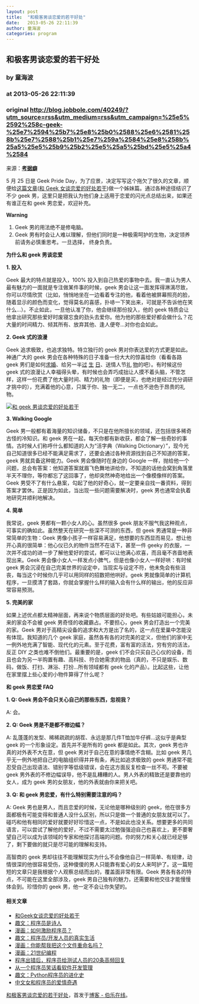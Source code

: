 ```yaml
---
layout: post
title:  "和极客男谈恋爱的若干好处"
date:   2013-05-26 22:11:39
author: 童海波
categories: program
---
```


## 和极客男谈恋爱的若干好处
### by 童海波
### at 2013-05-26 22:11:39
### original <http://blog.jobbole.com/40249/?utm_source=rss&utm_medium=rss&utm_campaign=%25e5%2592%258c-geek-%25e7%2594%25b7%25e8%25b0%2588%25e6%2581%258b%25e7%2588%25b1%25e7%259a%2584%25e8%258b%25a5%25e5%25b9%25b2%25e5%25a5%25bd%25e5%25a4%2584>

<p>来源：<a style="font-style:normal;font-weight:bold" title="考据癖" href="http://localhost-8080.com/2013/05/reasons-to-date-a-geek-boy/" rel="home">考据癖</a></p>
<p>5 月 25 日是 Geek Pride Day，为了应景，决定写写这个拖欠了很久的文章，顺便给<a href="http://blog.jobbole.com/40244/">这篇文章</a>(<a href="http://blog.jobbole.com/40244/">和 Geek 女谈恋爱的好处若干</a>)做一个姊妹篇。通过各种途径结识了不少 geek 男，这里只是把我认为他们身上适用于恋爱的闪光点总结出来，如果还有谁正在和 geek 男恋爱，欢迎补充。</p>
<p><strong>Warning</strong></p>
<ol>
<li>Geek 男的用法绝不是修电脑。</li>
<li>Geek 男有时会让人难以理解，但他们同时是一种极需呵护的生物，决定领养前请务必慎重思考。一旦选择， 终身负责。</li>
</ol>
<p><strong>为什么和 geek 男谈恋爱</strong></p>
<p><strong>1. 投入</strong></p>
<p>Geek 最大的特点就是投入，100% 投入到自己热爱的事物中去。我一直认为男人最有魅力的一面就是专注做某件事的时候，geek 男会让这一面发挥得淋漓尽致，你可以尽情欣赏（比如，悄悄地坐在一边看着专注的他，看着他被屏幕照亮的脸，随着显示的颜色而变化，觉得莫名的喜感，扑哧一下笑出来，可就是不告诉他在笑什么…）。不止如此，一旦他认准了你，他会继续那份投入，他的 geek 特质会让他拿出研究那些爱好时废寝忘食的劲头去爱你。他为他的那些爱好都会做什么？花大量的时间精力、倾其所有、放弃其他、逢人便夸…对你也会如此。</p>
<p><strong>2. Geek 式的浪漫</strong></p>
<p>Geek 追求极致，也追求独特。特立独行的 geek 男对你表达爱的方式更是如此。神通广大的 geek 男会在各种特殊的日子准备一份大大的惊喜给你（看看各路 geek 男们是如何<a href="http://www.ifanr.com/51451">求婚</a>、给另一半<a href="http://jandan.net/2010/07/19/shanshan-happybirthday.html">过</a> <a href="http://jandan.net/2011/07/24/tom-excel-card.html">生</a> <a href="http://jandan.net/2012/07/22/pinterest-card.html">日</a>、送情人节<a href="http://www.matrix67.com/blog/archives/4911">礼</a> <a href="http://www.matrix67.com/blog/archives/5170">物</a>的吧）。有时候这份 geek 式的浪漫让人幸福得头晕，有时候也会弄巧成拙让人摸不着头脑，不管怎样，这样一份花费了他大量时间、精力的礼物（即便是买，也绝对是经过充分调研才挑中的），充满着他的心意，只属于你、独一无二，一点也不逊色于昂贵的礼物。</p>
<p><a href="http://cdn2.jobbole.com/2013/05/716Kq.png" rel="lightbox[40249]" title="和 geek 男谈恋爱的好处若干"><img title="和 geek 男谈恋爱的好处若干" src="http://cdn2.jobbole.com/2013/05/716Kq.png" alt="和 geek 男谈恋爱的好处若干"></a></p>
<p><strong>3. Walking Google</strong></p>
<p>Geek 男一般都有着海量的知识储备，不只是在他所擅长的领域，还包括很多稀奇古怪的冷知识。和 geek 男在一起，每天你都有新收获，都会了解一些奇妙的事情。古时候人们称呼什么都知道的人为“活字典（Walking Dictionary）”，现今光自己知道很多已经不能满足需求了，还要会通过各种资源找到自己不知道的答案，geek 男就具备这种能力。Geek 男会像随时在身边的 Google 一样，抛给他一个问题，总会有答案：他知道答案就眉飞色舞地讲给你，不知道的话他会窝到角落里半天不理你，等你都忘了这回事了，他却突然神奇地给出一个像模像样的答案。Geek 男受不了有什么悬案，勾起了他的好奇心，就一定要亲自找一番资料，得到答案才罢休。正是因为如此，当出现一些问题需要解决时，geek 男也通常会执着地研究并顺利地解决。</p>
<p><strong>4. 简单</strong></p>
<p>我常说，geek 男都有一颗小女人的心。虽然很多 geek 朋友不服气我这种观点，可事实的确如此。虽然整天在研究一些深不可测的东西，但 geek 男通常是一种非常简单的生物：Geek 男像小孩子一样容易满足，他想要的东西显而易见，想让他开心真的很简单：他心仪已久的物件当然不在话下，甚至一件 geeky 的衣服，一次并不成功的进一步了解他爱好的尝试，都可以让他满心欢喜，而且毫不吝啬地表现出来。Geek 男会像小女人一样发点小脾气，但是也像小女人一样好哄：有时候 geek 男会沉浸在自己完美世界的设定中，当现实与设定不符，他未免会有些沮丧，每当这个时候你几乎可以用同样的招数把他哄好。geek 男就像简单的计算机程序，一旦摸清了套路，你就会掌握什么样的输入会有什么样的输出，他的反应非常容易预测。</p>
<p><strong>5. 完美的家</strong></p>
<p>如果上述优点都太精神层面，再来说个物质层面的好处吧。有些姑娘可能担心，未来的家会不会被 geek 男奇怪的收藏霸占。不要担心，geek 男会打造出一个完美的家。Geek 男对于高精尖设备的追求和大方是出了名的，这一点在爱巢中怎能没有体现。我知道的几个 geek 家庭，虽然各有各的对完美的定义，但他们的家中无一例外地充满了智能、现代化的元素。至于花费，富有富的活法，穷有穷的活法，反正 DIY 之类也难不倒他们。最重要的是，geek 们不会只买自己心仪的设备，而且也会为另一半购置有趣、高科技、符合她需求的物品（真的，不只是娱乐、数码，做饭、打扫、淋浴、打扮…所有领域都有 geek 化的产品）。比起这些，让他在家里摆上些心爱的小物件算得了什么呢？</p>
<p><strong>和 geek 男恋爱 FAQ</strong></p>
<p><strong>1. Q: Geek 男会不会只关心自己的那些东西，忽视我？</strong></p>
<p>A: 会。</p>
<p><strong>2. Q: Geek 男是不是都不修边幅？</strong></p>
<p>A: 乱蓬蓬的发型、稀稀疏疏的胡茬、永远是那几件T恤加牛仔裤…这似乎是典型 geek 的一个形象设定。首先并不是所有的 geek 都是如此。其次，geek 男也许真的对外表不大在意，但 geek 男对于自己在意的事情绝不含糊。比如 geek 男几乎无一例外地把自己的电脑组织得井井有条，再比如追求极致的 geek 男通常不能忍受自己出现语法、错别字等低级错误，会在这方面反复检查一丝不苟。不要被 geek 男外表的不修边幅误导，他不是乱糟糟的人。男人外表的精致还是要靠他的女人，成为 geek 男的女朋友，他的外表就由你来把关吧。</p>
<p><strong>3. Q: 和 geek 男恋爱，有什么特别需要注意的吗？</strong></p>
<p>A: Geek 男也是男人，而且恋爱的时候，无论他是哪种级别的 geek，他在很多方面都极有可能变得和普通人没什么区别，所以只是做一个普通的女朋友就可以了。碰巧和他有相同的爱好就要好好珍惜这一点，不是如此也没关系。想要更多的共同语言，可以尝试了解他的爱好，不过不需要太过勉强强迫自己也喜欢上，更不要奢望自己可以成为该领域的专家和他探讨高端的问题。你的努力和关心就已经足够了，剩下要做的就只是尽可能的理解和支持。</p>
<p>高智商的 geek 男却往往不能理解现实为什么不会像他自己一样简单、有规律，动情很深的他很容易受伤，这种傻傻的男人只能靠有爱心的女人来呵护了。这一篇短短的文章只是我根据个人观察总结而出的，覆盖面非常有限。Geek 男各有各的特点，不可能在这里全部涉及，geek 男自己独有的魅力，还需要和他交往才能慢慢体会到。珍惜你的 geek 男，他一定不会让你失望的。</p>
<h4>相关文章</h4>
<ul>
<li><a href="http://blog.jobbole.com/40244/">和Geek女谈恋爱的好处若干</a></li>
<li><a href="http://blog.jobbole.com/38316/">趣文：程序员是诗人</a></li>
<li><a href="http://blog.jobbole.com/301/">漫画：如何激励程序员？</a></li>
<li><a href="http://blog.jobbole.com/33686/">趣文：程序员/开发人员的真实生活</a></li>
<li><a href="http://blog.jobbole.com/456/">漫画：你能帮我把这个文件重命名吗？</a></li>
<li><a href="http://blog.jobbole.com/516/">漫画：21世纪编程</a></li>
<li><a href="http://blog.jobbole.com/606/">程序出错后，程序员给测试人员的20条高频回复</a></li>
<li><a href="http://blog.jobbole.com/8903/">从一个程序员笑话看软件开发管理 </a></li>
<li><a href="http://blog.jobbole.com/15005/">趣文：Python程序员的进化史</a></li>
<li><a href="http://blog.jobbole.com/38493/">中文女和程序员的爱情奇遇</a></li>
</ul>
<p><a href="http://blog.jobbole.com/40249/">和极客男谈恋爱的若干好处</a>，首发于<a href="http://blog.jobbole.com">博客 - 伯乐在线</a>。</p>